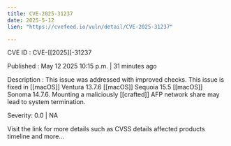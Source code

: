 ```yaml
---
title: CVE-2025-31237
date: 2025-5-12
lien: "https://cvefeed.io/vuln/detail/CVE-2025-31237"

---
```


CVE ID : CVE-[[2025]]-31237

Published :  May 12
2025
10:15 p.m. | 31 minutes ago

Description : This issue was addressed with improved checks. This issue is fixed in [[macOS]] Ventura 13.7.6
[[macOS]] Sequoia 15.5
[[macOS]] Sonoma 14.7.6. Mounting a maliciously [[crafted]] AFP network share may lead to system termination.

Severity: 0.0 | NA

Visit the link for more details
such as CVSS details
affected products
timeline
and more...
